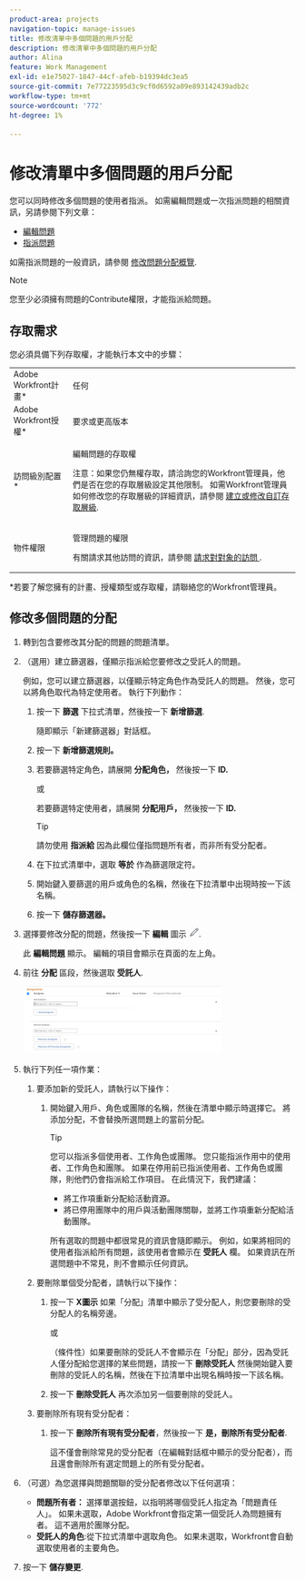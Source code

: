 ```yaml
---
product-area: projects
navigation-topic: manage-issues
title: 修改清單中多個問題的用戶分配
description: 修改清單中多個問題的用戶分配
author: Alina
feature: Work Management
exl-id: e1e75027-1847-44cf-afeb-b19394dc3ea5
source-git-commit: 7e77223595d3c9cf0d6592a09e893142439adb2c
workflow-type: tm+mt
source-wordcount: '772'
ht-degree: 1%

---
```


# 修改清單中多個問題的用戶分配

<!--
<p data-mc-conditions="QuicksilverOrClassic.Draft mode">(NOTE: similar article exists for tasks)</p>
-->

您可以同時修改多個問題的使用者指派。 如需編輯問題或一次指派問題的相關資訊，另請參閱下列文章：

* [編輯問題](../../../manage-work/issues/manage-issues/edit-issues.md)
* [指派問題](../../../manage-work/issues/manage-issues/assign-issues.md)

如需指派問題的一般資訊，請參閱 [修改問題分配概覽](../../../manage-work/issues/manage-issues/modify-issue-assignments-overview.md).

>[!NOTE]
>
>您至少必須擁有問題的Contribute權限，才能指派給問題。

## 存取需求

您必須具備下列存取權，才能執行本文中的步驟：

<table style="table-layout:auto"> 
 <col> 
 <col> 
 <tbody> 
  <tr> 
   <td role="rowheader">Adobe Workfront計畫*</td> 
   <td> <p>任何 </p> </td> 
  </tr> 
  <tr> 
   <td role="rowheader">Adobe Workfront授權*</td> 
   <td> <p>要求或更高版本</p> </td> 
  </tr> 
  <tr> 
   <td role="rowheader">訪問級別配置*</td> 
   <td> <p>編輯問題的存取權</p> <p>注意：如果您仍無權存取，請洽詢您的Workfront管理員，他們是否在您的存取層級設定其他限制。 如需Workfront管理員如何修改您的存取層級的詳細資訊，請參閱 <a href="../../../administration-and-setup/add-users/configure-and-grant-access/create-modify-access-levels.md" class="MCXref xref">建立或修改自訂存取層級</a>.</p> </td> 
  </tr> 
  <tr> 
   <td role="rowheader">物件權限</td> 
   <td> <p>管理問題的權限</p> <p>有關請求其他訪問的資訊，請參閱 <a href="../../../workfront-basics/grant-and-request-access-to-objects/request-access.md" class="MCXref xref">請求對對象的訪問 </a>.</p> </td> 
  </tr> 
 </tbody> 
</table>

&#42;若要了解您擁有的計畫、授權類型或存取權，請聯絡您的Workfront管理員。

<!--
<div data-mc-conditions="QuicksilverOrClassic.Draft mode">
<h2>When to modify user assignments on issues</h2>
<p>(NOTE:&nbsp;drafted and moved to the overview article: Modify issue assignments overview)</p>
<p>You might want to modify the user assignments for multiple issues for a variety of&nbsp;reasons, including the following:</p>
<ul>
<li>Users join or leave&nbsp;your team</li>
<li>A user takes a vacation that extends beyond the issue&nbsp;due dates</li>
<li>A specific role or user is set as the assignee for multiple issues and you want to quickly modify all items to be assigned to a different user or role</li>
</ul>
</div>
-->

## 修改多個問題的分配

1. 轉到包含要修改其分配的問題的問題清單。
1. （選用）建立篩選器，僅顯示指派給您要修改之受託人的問題。

   例如，您可以建立篩選器，以僅顯示特定角色作為受託人的問題。 然後，您可以將角色取代為特定使用者。 執行下列動作：

   1. 按一下 **篩選** 下拉式清單，然後按一下 **新增篩選**.

      隨即顯示「新建篩選器」對話框。

   1. 按一下 **新增篩選規則。**
   1. 若要篩選特定角色，請展開 **分配角色，** 然後按一下 **ID.**

      或

      若要篩選特定使用者，請展開 **分配用戶，** 然後按一下 **ID.**

      >[!TIP]
      >
      >請勿使用 **指派給** 因為此欄位僅指問題所有者，而非所有受分配者。

   1. 在下拉式清單中，選取 **等於** 作為篩選限定符。
   1. 開始鍵入要篩選的用戶或角色的名稱，然後在下拉清單中出現時按一下該名稱。
   1. 按一下 **儲存篩選器。**

1. 選擇要修改分配的問題，然後按一下 **編輯** 圖示 ![](assets/qs-edit-icon.png).

   此 **編輯問題** 顯示。 編輯的項目會顯示在頁面的左上角。

1. 前往 **分配** 區段，然後選取 **受託人**.

   ![](assets/classic-assignmens-area-on-edit-box-350x119.png)

1. 執行下列任一項作業：

   1. 要添加新的受託人，請執行以下操作：

      1. 開始鍵入用戶、角色或團隊的名稱，然後在清單中顯示時選擇它。 將添加分配，不會替換所選問題上的當前分配。

         >[!TIP]
         您可以指派多個使用者、工作角色或團隊。 您只能指派作用中的使用者、工作角色和團隊。
         如果在停用前已指派使用者、工作角色或團隊，則他們仍會指派給工作項目。 在此情況下，我們建議：
         * 將工作項重新分配給活動資源。
         * 將已停用團隊中的用戶與活動團隊關聯，並將工作項重新分配給活動團隊。


         所有選取的問題中都很常見的資訊會隨即顯示。 例如，如果將相同的使用者指派給所有問題，該使用者會顯示在 **受託人** 欄。 如果資訊在所選問題中不常見，則不會顯示任何資訊。
   1. 要刪除單個受分配者，請執行以下操作：

      1. 按一下 **X圖示** 如果「分配」清單中顯示了受分配人，則您要刪除的受分配人的名稱旁邊。

         或

         （條件性）如果要刪除的受託人不會顯示在「分配」部分，因為受託人僅分配給您選擇的某些問題，請按一下 **刪除受託人** 然後開始鍵入要刪除的受託人的名稱，然後在下拉清單中出現名稱時按一下該名稱。

      1. 按一下 **刪除受託人** 再次添加另一個要刪除的受託人。
   1. 要刪除所有現有受分配者：

      1. 按一下 **刪除所有現有受分配者**，然後按一下 **是，刪除所有受分配者**.

         這不僅會刪除常見的受分配者（在編輯對話框中顯示的受分配者），而且還會刪除所有選定問題上的所有受分配者。



1. （可選）為您選擇與問題關聯的受分配者修改以下任何選項：

   * **問題所有者：** 選擇單選按鈕，以指明將哪個受託人指定為「問題責任人」。 如果未選取，Adobe Workfront會指定第一個受託人為問題擁有者。 這不適用於團隊分配。
   * **受託人的角色**:從下拉式清單中選取角色。 如果未選取，Workfront會自動選取使用者的主要角色。

1. 按一下 **儲存變更**.
